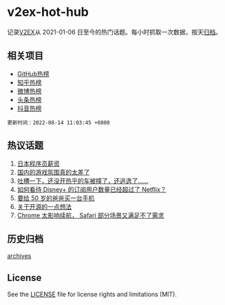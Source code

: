 # v2ex-hot-hub

 记录[V2EX](https://www.v2ex.com/)从 2021-01-06 日至今的热门话题。每小时抓取一次数据，按天[归档](archives)。
 
 ## 相关项目

- [GitHub热榜](https://github.com/snaildev/github-hot-hub)
- [知乎热榜](https://github.com/snaildev/zhihu-hot-hub)
- [微博热榜](https://github.com/snaildev/weibo-hot-hub)
- [头条热榜](https://github.com/snaildev/toutiao-hot-hub)
- [抖音热榜](https://github.com/snaildev/douyin-hot-hub)


 `更新时间：2022-08-14 11:03:45 +0800`

## 热议话题

1. [日本程序员薪资](https://www.v2ex.com/t/872621)
1. [国内的游戏氛围真的太差了](https://www.v2ex.com/t/872647)
1. [吐槽一下，还没开热乎的车被撞了，还逃逸了……](https://www.v2ex.com/t/872596)
1. [如何看待 Disney+ 的订阅用户数量已经超过了 Netflix？](https://www.v2ex.com/t/872614)
1. [要给 50 岁的爸爸买一台手机](https://www.v2ex.com/t/872580)
1. [关于开源的一点想法](https://www.v2ex.com/t/872641)
1. [Chrome 太影响续航， Safari 部分场景又满足不了需求](https://www.v2ex.com/t/872608)

## 历史归档

[archives](archives)

## License

See the [LICENSE](LICENSE) file for license rights and limitations (MIT).
